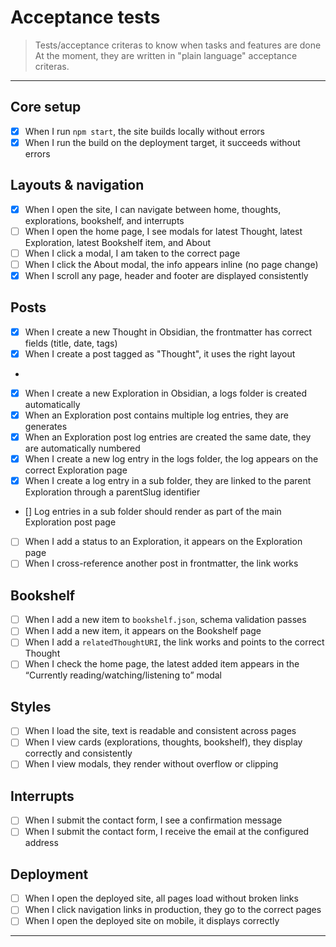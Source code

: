 # Acceptance tests

> Tests/acceptance criteras to know when tasks and features are done
> At the moment, they are written in "plain language" acceptance criteras.

---

## Core setup

-   [x] When I run `npm start`, the site builds locally without errors
-   [x] When I run the build on the deployment target, it succeeds without errors

## Layouts & navigation

-   [x] When I open the site, I can navigate between home, thoughts, explorations, bookshelf, and interrupts
-   [ ] When I open the home page, I see modals for latest Thought, latest Exploration, latest Bookshelf item, and About
-   [ ] When I click a modal, I am taken to the correct page
-   [ ] When I click the About modal, the info appears inline (no page change)
-   [x] When I scroll any page, header and footer are displayed consistently

## Posts

-   [x] When I create a new Thought in Obsidian, the frontmatter has correct fields (title, date, tags)
-   [x] When I create a post tagged as "Thought", it uses the right layout
-
-   [x] When I create a new Exploration in Obsidian, a logs folder is created automatically
-   [x] When an Exploration post contains multiple log entries, they are generates
-   [x] When an Exploration post log entries are created the same date, they are automatically numbered
-   [x] When I create a new log entry in the logs folder, the log appears on the correct Exploration page
-   [x] When I create a log entry in a sub folder, they are linked to the parent Exploration through a parentSlug identifier
- [] Log entries in a sub folder should render as part of the main Exploration post page
-   [ ] When I add a status to an Exploration, it appears on the Exploration page
-   [ ] When I cross-reference another post in frontmatter, the link works

## Bookshelf

-   [ ] When I add a new item to `bookshelf.json`, schema validation passes
-   [ ] When I add a new item, it appears on the Bookshelf page
-   [ ] When I add a `relatedThoughtURI`, the link works and points to the correct Thought
-   [ ] When I check the home page, the latest added item appears in the “Currently reading/watching/listening to” modal

## Styles

-   [ ] When I load the site, text is readable and consistent across pages
-   [ ] When I view cards (explorations, thoughts, bookshelf), they display correctly and consistently
-   [ ] When I view modals, they render without overflow or clipping

## Interrupts

-   [ ] When I submit the contact form, I see a confirmation message
-   [ ] When I submit the contact form, I receive the email at the configured address

## Deployment

-   [ ] When I open the deployed site, all pages load without broken links
-   [ ] When I click navigation links in production, they go to the correct pages
-   [ ] When I open the deployed site on mobile, it displays correctly

---
